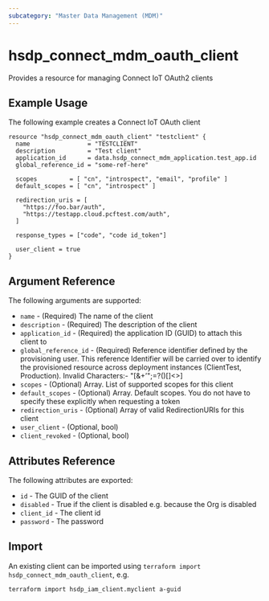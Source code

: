 ```yaml
---
subcategory: "Master Data Management (MDM)"
---
```


# hsdp_connect_mdm_oauth_client

Provides a resource for managing Connect IoT OAuth2 clients

## Example Usage

The following example creates a Connect IoT OAuth client

```hcl
resource "hsdp_connect_mdm_oauth_client" "testclient" {
  name                = "TESTCLIENT"
  description         = "Test client"
  application_id      = data.hsdp_connect_mdm_application.test_app.id
  global_reference_id = "some-ref-here"
  
  scopes         = [ "cn", "introspect", "email", "profile" ]
  default_scopes = [ "cn", "introspect" ]
  
  redirection_uris = [
    "https://foo.bar/auth",
    "https://testapp.cloud.pcftest.com/auth",
  ]

  response_types = ["code", "code id_token"]
  
  user_client = true
}
```

## Argument Reference

The following arguments are supported:

* `name` - (Required) The name of the client
* `description` - (Required) The description of the client
* `application_id` - (Required) the application ID (GUID) to attach this client to
* `global_reference_id` - (Required) Reference identifier defined by the provisioning user. This reference Identifier will be carried over to identify the provisioned resource across deployment instances (ClientTest, Production). Invalid Characters:- "[&+’";=?()\[\]<>]
* `scopes` - (Optional) Array. List of supported scopes for this client
* `default_scopes` - (Optional) Array. Default scopes. You do not have to specify these explicitly when requesting a token
* `redirection_uris` - (Optional) Array of valid RedirectionURIs for this client
* `user_client` - (Optional, bool) 
* `client_revoked` - (Optional, bool)

## Attributes Reference

The following attributes are exported:

* `id` - The GUID of the client
* `disabled` - True if the client is disabled e.g. because the Org is disabled
* `client_id` -  The client id
* `password` - The password 

## Import

An existing client can be imported using `terraform import hsdp_connect_mdm_oauth_client`, e.g.

```shell
terraform import hsdp_iam_client.myclient a-guid
```
